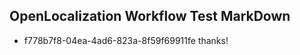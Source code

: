 ## OpenLocalization Workflow Test MarkDown
* f778b7f8-04ea-4ad6-823a-8f59f69911fe thanks!

<!--HONumber=Jul16_HO2-->



